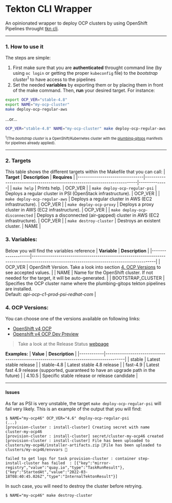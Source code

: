 # Tekton CLI Wrapper
An opinionated wrapper to deploy OCP clusters by using OpenShift Pipelines throught [tkn cli](https://github.com/tektoncd/cli).

---
### 1. How to use it
The steps are simple:
1. First make sure that you are **authenticated** throught command line (by using `oc login` or getting the proper `kubeconfig` file) to the *bootstrap cluster*<sup>1</sup> to have access to the pipelines
2. Set the needed **variables** by exporting them or by placing them in front of the make command. Then, **run** your desired target.
For instance:
```bash
export OCP_VER="stable-4.8"
export NAME="my-ocp-cluster"
make deploy-ocp-regular-aws
```
...or...
```bash
OCP_VER="stable-4.8" NAME="my-ocp-cluster" make deploy-ocp-regular-aws
```

<span style="font-size: .7rem"><sup>1</sup>(The *bootstrap cluster* is a OpenShift/Kubernetes cluster with the [plumbing-gitops](https://gitlab.cee.redhat.com/gitops/plumbing-gitops) manifests for pipelines already applied).</span>

---
### 2. Targets
This table shows the different targets within the Makefile that you can call:
| **Target**                     | **Description**                                                          | **Requires** |
|--------------------------------|--------------------------------------------------------------------------|--------------|
| `make help`                    | Prints help.                                                             | OCP_VER      |
| `make deploy-ocp-regular-psi`  | Deploys a regular cluster in PSI (OpenStack infrastructure).             | OCP_VER      |
| `make deploy-ocp-regular-aws`  | Deploys a regular cluster in AWS (EC2 infrastructure).                   | OCP_VER      |
| `make deploy-ocp-proxy`        | Deploys a proxy cluster in AWS (EC2 infrastructure).                     | OCP_VER      |
| `make deploy-ocp-disconnected` | Deploys a disconnected (air-gapped) cluster in AWS (EC2 infrastructure). | OCP_VER      |
| `make destroy-cluster`         | Destroys an existent cluster.                                            | NAME         |

### 3. Variables:
Below you will find the variables reference
| **Variable**      | **Description**                                                                                                                          |
|-------------------|------------------------------------------------------------------------------------------------------------------------------------------|
| OCP_VER           | OpenShift Version. Take a look into section [4. OCP Versions](4.-ocp-versions) to see accepted values.                                   |
| NAME              | Name for the OpenShift cluster. If not needed for the target, it will be auto-generated.                                                 |
| BOOTSTRAP_CLUSTER | Specifies the OCP cluster name where the plumbing-gitops tekton pipelines are installed. <br/> Default: *api-ocp-c1-prod-psi-redhat-com* |

### 4. OCP Versions:
You can choose one of the versions available on following links:
- [OpenShift v4 OCP](https://mirror.openshift.com/pub/openshift-v4/x86_64/clients/ocp/)
- [Openshift v4 OCP Dev Preview](https://mirror.openshift.com/pub/openshift-v4/x86_64/clients/ocp-dev-preview/)

> Take a look at the Release Status [webpage](https://openshift-release.apps.ci.l2s4.p1.openshiftapps.com/#4-stable)

**Examples:**
| **Value**  | **Description**                                                                       |
|------------|---------------------------------------------------------------------------------------|
| stable     | Latest stable release                                                                 |
| stable-4.8 | Latest stable 4.8 release                                                             |
| fast-4.9   | Latest fast 4.9 release (supported, guaranteed to have an upgrade path in the future) |
| 4.10.5     | Specific stable release or release candidate                                          |

---
#### Issues
As far as PSI is very unstable, the target `make deploy-ocp-regular-psi` will fail very likely. This is an example of the output that you will find:
```
$ NAME="my-ocp46" OCP_VER="4.6" deploy-ocp-regular-psi
(...)
[provision-cluster : install-cluster] Creating secret with name cluster-my-ocp46
[provision-cluster : install-cluster] secret/cluster-my-ocp46 created
[provision-cluster : install-cluster] File has been uploaded to clusters/my-ocp46/installer-artifacts.zip 🚀File has been uploaded to clusters/my-ocp46/envvars 🚀

failed to get logs for task provision-cluster : container step-install-cluster has failed  : [{"key":"mirror-registry","value":"quay.io","type":"TaskRunResult"},{"key":"StartedAt","value":"2022-03-18T08:40:45.026Z","type":"InternalTektonResult"}]
```

In such case, you will need to destroy the cluster before retrying.
```
$ NAME="my-ocp46" make destroy-cluster
```

